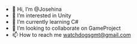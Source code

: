 - 👋 Hi, I’m @Josehina
- 👀 I’m interested in Unity
- 🌱 I’m currently learning C#
- 💞️ I’m looking to collaborate on GameProject
- 📫 How to reach me watchdogsgmt@gmail.com

<!---
Josehina/Josehina is a ✨ special ✨ repository because its `README.md` (this file) appears on your GitHub profile.
You can click the Preview link to take a look at your changes.
--->
